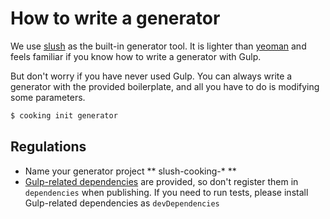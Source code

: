 # How to write a generator 
We use [slush](https://github.com/slushjs/slush) as the built-in generator tool. It is lighter than [yeoman](http://yeoman.io/authoring/index.html) and feels familiar if you know how to write a generator with Gulp.

But don't worry if you have never used Gulp. You can always write a generator with the provided boilerplate, and all you have to do is modifying some parameters.
```bash
$ cooking init generator
```

## Regulations
- Name your generator project ** slush-cooking-* **
- [Gulp-related dependencies](https://github.com/cookingjs/generator-package-cooking) are provided, so don't register them in `dependencies` when publishing. If you need to run tests, please install Gulp-related dependencies as `devDependencies`

